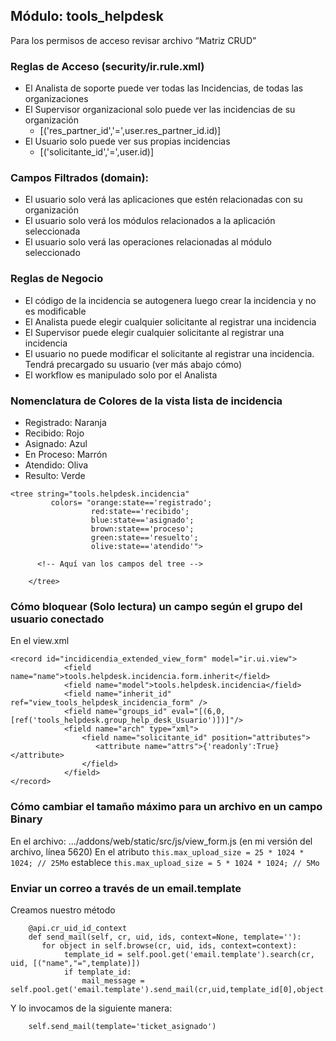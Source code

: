 ## Módulo: tools_helpdesk
Para los permisos de acceso revisar archivo “Matriz CRUD”

### Reglas de Acceso (security/ir.rule.xml)
* El Analista de soporte puede ver todas las Incidencias, de todas las organizaciones
* El Supervisor organizacional solo puede ver las incidencias de su organización
  * <field name="domain_force">[('res_partner_id','=',user.res_partner_id.id)]</field>
* El Usuario solo puede ver sus propias incidencias
  * <field name="domain_force">[('solicitante_id','=',user.id)]</field>


### Campos Filtrados (domain):
* El usuario solo verá las aplicaciones que estén relacionadas con su organización
* El usuario solo verá los módulos relacionados a la aplicación seleccionada
* El usuario solo verá las operaciones relacionadas al módulo seleccionado

### Reglas de Negocio
* El código de la incidencia se autogenera luego crear la incidencia y no es modificable
* El Analista puede elegir cualquier solicitante al registrar una incidencia
* El Supervisor puede elegir cualquier solicitante al registrar una incidencia
* El usuario no puede modificar el solicitante al registrar una incidencia. Tendrá precargado su usuario (ver más abajo cómo)
* El workflow es manipulado solo por el Analista

### Nomenclatura de Colores de la vista lista de incidencia

* Registrado: Naranja
* Recibido: Rojo
* Asignado: Azul
* En Proceso: Marrón
* Atendido: Oliva
* Resulto: Verde

```
<tree string="tools.helpdesk.incidencia" 
         colors= "orange:state=='registrado';
                  red:state=='recibido';
                  blue:state=='asignado';
                  brown:state=='proceso';
                  green:state=='resuelto';
                  olive:state=='atendido'">
      
      <!-- Aquí van los campos del tree -->
    
    </tree>
```

### Cómo bloquear (Solo lectura) un campo según el grupo del usuario conectado
 
En el view.xml
```
<record id="incidicendia_extended_view_form" model="ir.ui.view">
            <field name="name">tools.helpdesk.incidencia.form.inherit</field>
            <field name="model">tools.helpdesk.incidencia</field>
            <field name="inherit_id" ref="view_tools_helpdesk_incidencia_form" />
            <field name="groups_id" eval="[(6,0, [ref('tools_helpdesk.group_help_desk_Usuario')])]"/>
            <field name="arch" type="xml">                
                <field name="solicitante_id" position="attributes">
                   <attribute name="attrs">{'readonly':True}</attribute>                   
                </field>                
            </field>
</record>   
```

### Cómo cambiar el tamaño máximo para un archivo en un campo Binary

En el archivo: .../addons/web/static/src/js/view_form.js (en mi versión del archivo, línea 5620)
En el atributo `this.max_upload_size = 25 * 1024 * 1024; // 25Mo` establece
  `this.max_upload_size = 5 * 1024 * 1024; // 5Mo`


### Enviar un correo a través de un email.template

Creamos nuestro método
```
    @api.cr_uid_id_context
    def send_mail(self, cr, uid, ids, context=None, template=''):
       for object in self.browse(cr, uid, ids, context=context):
            template_id = self.pool.get('email.template').search(cr, uid, [("name","=",template)])
            if template_id:
                mail_message = self.pool.get('email.template').send_mail(cr,uid,template_id[0],object.id)
```

Y lo invocamos de la siguiente manera:
```
    self.send_mail(template='ticket_asignado')
```


